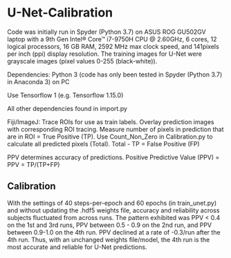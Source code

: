 # U-Net-Calibration
Code was initially run in Spyder (Python 3.7) on ASUS ROG GU502GV laptop with a 9th Gen Intel® Core™ i7-9750H CPU @ 2.60GHz, 6 cores, 12 logical processors, 16 GB RAM, 2592 MHz max clock speed, and 141pixels per inch (ppi) display resolution. The training images for U-Net were grayscale images (pixel values 0-255 (black-white)).

Dependencies:
Python 3 (code has only been tested in Spyder (Python 3.7) in Anaconda 3) on PC

Use Tensorflow 1 (e.g. Tensorflow 1.15.0)

All other dependencies found in import.py

Fiji/ImageJ:
Trace ROIs for use as train labels.
Overlay prediction images with corresponding ROI tracing. Measure number of pixels in prediction that are in ROI = True Positive (TP).
Use Count_Non_Zero in Calibration.py to calculate all predicted pixels (Total).
Total - TP = False Positive (FP)

PPV determines accuracy of predictions.
Positive Predictive Value (PPV) = PPV = TP/(TP+FP)

## **Calibration** 
With the settings of 40 steps-per-epoch and 60 epochs (in train_unet.py) and without updating the .hdf5 weights file, accuracy and reliability across subjects fluctuated from across runs. The pattern exhibited was PPV < 0.4 on the 1st and 3rd runs, PPV between 0.5 - 0.9 on the 2nd run, and PPV between 0.9-1.0 on the 4th run. PPV declined at a rate of -0.3/run after the 4th run. Thus, with an unchanged weights file/model, the 4th run is the most accurate and reliable for U-Net predictions.


